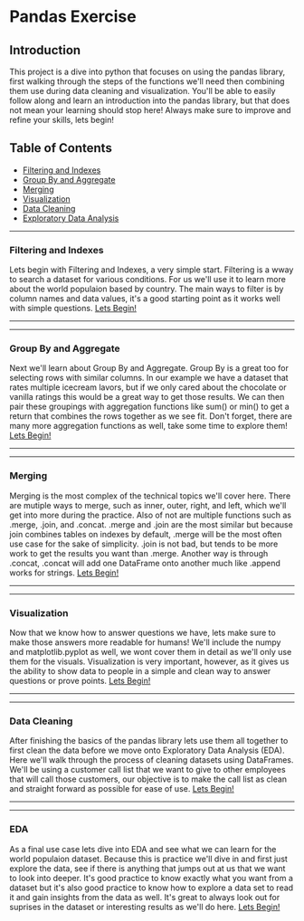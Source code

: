 # Pandas Exercise

## Introduction
This project is a dive into python that focuses on using the pandas library, first walking through the steps of the functions we'll need then combining them use during data cleaning and visualization. You'll be able to easily follow along and learn an introduction into the pandas library, but that does not mean your learning should stop here! Always make sure to improve and refine your skills, lets begin!

## Table of Contents
- [Filtering and Indexes](#filtering-and-indexes)
- [Group By and Aggregate](#group-by-and-aggregate)
- [Merging](#merging)
- [Visualization](#visualization)
- [Data Cleaning](#data-cleaning)
- [Exploratory Data Analysis](#eda)


***
### Filtering and Indexes
Lets begin with Filtering and Indexes, a very simple start. Filtering is a wway to search a dataset for various conditions. For us we'll use it to learn more about the world populaion based by country.  The main ways to filter is by column names and data values, it's a good starting point as it works well with simple questions.
[Lets Begin!](https://github.com/CarterR21/Portfolio/tree/main/Pandas%20Data%20Wrangling/1.%20Filtering%20and%20Indexes)
***

***
### Group By and Aggregate
Next we'll learn about Group By and Aggregate. Group By is a great too for selecting rows with similar columns. In our example we have a dataset that rates multiple icecream lavors, but if we only cared about the chocolate or vanilla ratings this would be a great way to get those results. We can then pair these groupings with aggregation functions like sum() or min() to get a return that combines the rows together as we see fit. Don't forget, there are many more aggregation functions as well, take some time to explore them!
[Lets Begin!](https://github.com/CarterR21/Portfolio/tree/main/Pandas%20Data%20Wrangling/2.%20Group%20By%20and%20Aggregate)
***

***
### Merging
Merging is the most complex of the technical topics we'll cover here. There are mutiple ways to merge, such as inner, outer, right, and left, which we'll get into more during the practice. Also of not are multiple functions such as .merge, .join, and .concat. .merge and .join are the most similar but because join combines tables on indexes by default, .merge will be the most often use case for the sake of simplicity. .join is not bad, but tends to be more work to get the results you want than .merge. Another way is through .concat, .concat will add one DataFrame onto another much like .append works for strings.
[Lets Begin!](https://github.com/CarterR21/Portfolio/tree/main/Pandas%20Data%20Wrangling/3.%20Merging)
***

***
### Visualization
Now that we know how to answer questions we have, lets make sure to make those answers more readable for humans! We'll include the numpy and matplotlib.pyplot as well, we wont cover them in detail as we'll only use them for the visuals. Visualization is very important, however, as it gives us the ability to show data to people in a simple and clean way to answer questions or prove points.
[Lets Begin!](https://github.com/CarterR21/Portfolio/tree/main/Pandas%20Data%20Wrangling/4.%20Visualization)
***

***
### Data Cleaning
After finishing the basics of the pandas library lets use them all together to first clean the data before we move onto Exploratory Data Analysis (EDA). Here we'll walk through the process of cleaning datasets using DataFrames. We'll be using a customer call list that we want to give to other employees that will call those customers, our objective is to make the call list as clean and straight forward as possible for ease of use.
[Lets Begin!](https://github.com/CarterR21/Portfolio/tree/main/Pandas%20Data%20Wrangling/5.%20Data%20Cleaning)
***

***
### EDA
As a final use case lets dive into EDA and see what we can learn for the world populaion dataset. Because this is practice we'll dive in and first just explore the data, see if there is anything that jumps out at us that we want to look into deeper. It's good practice to know exactly what you want from a dataset but it's also good practice to know how to explore a data set to read it and gain insights from the data as well. It's great to always look out for suprises in the dataset or interesting results as we'll do here.
[Lets Begin!](https://github.com/CarterR21/Portfolio/tree/main/Pandas%20Data%20Wrangling/6.%20Exploratory%20Data%20Analysis)

